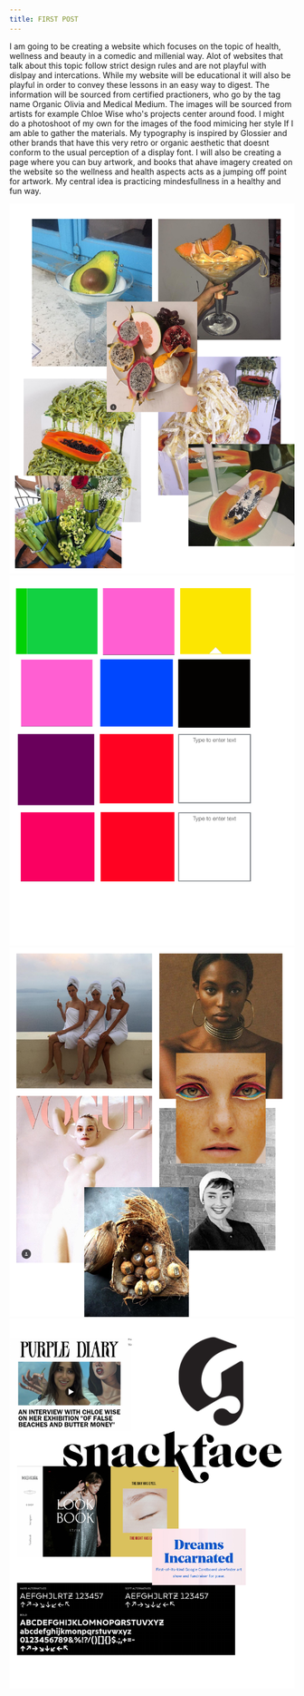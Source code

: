 ```yaml
---
title: FIRST POST
---
```


I am going to be creating a website which focuses on the topic of health, wellness and beauty in a comedic and millenial way. Alot of websites that talk about this topic follow strict design rules and are not playful with dislpay and intercations. While my website will be educational it will also be playful in order to convey these lessons in an easy way to digest. The information will be sourced from certified practioners, who go by the tag name Organic Olivia and Medical Medium. The images will be sourced from artists for example Chloe Wise who's projects center around food. I might do a photoshoot of my own for the images of the food mimicing her style If I am able to gather the materials. My typography is inspired by Glossier and other brands that have this very retro or organic aesthetic that doesnt conform to the usual perception of a display font. I will also be creating a page where you can buy artwork, and books that ahave imagery created on the website so the wellness and health aspects acts as a jumping off point for artwork. My central idea is practicing mindesfullness in a healthy and fun way. 

<img src="images/foodstuff/food1.pdf">
<img src="images/foodstuff/color palette.pdf">
<img src="images/foodstuff/photoshoots.pdf">
<img src="images/foodstuff/font idea.pdf">